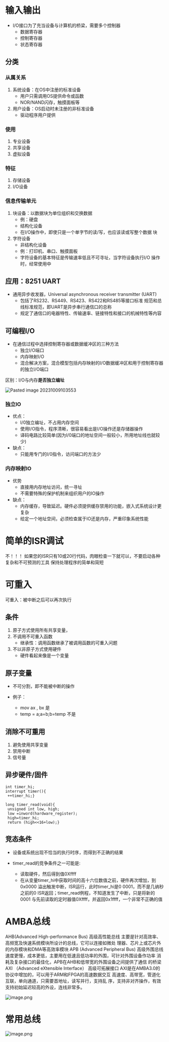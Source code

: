 # 输入输出

- I/O接口为了充当设备与计算机的桥梁，需要多个控制器
	- 数据寄存器
	- 控制寄存器
	- 状态寄存器

## 分类

### 从属关系

1. 系统设备：在OS中注册的标准设备
	- 用户只需调用OS提供命令或函数
	- NOR/NAND闪存，触摸面板等
2. 用户设备：OS启动时未注册的非标准设备
	- 驱动程序用户提供

### 使用

1. 专业设备
2. 共享设备
3. 虚拟设备

### 特征

1. 存储设备
2. I/O设备

### 信息传输单元

1. 块设备：以数据块为单位组织和交换数据
	- 例：硬盘
	- 结构化设备
	- 在I/O操作中，即使只是一个单字节的读/写，也应该读或写整个数据 块
2. 字符设备
	- 非结构化设备
	- 例：打印机、串口、触摸面板
	- 字符设备的基本特征是传输速率低且不可寻址，当字符设备执行I/O 操作时，经常使用中

## 应用：8251 UART

- 通用异步收发器，Universal asynchronous receiver transmitter (UART)
	- 包括了RS232、RS449、RS423、RS422和RS485等接口标准 规范和总线标准规范，即UART是异步串行通信口的总称
	- 规定了通信口的电器特性、传输速率、链接特性和接口的机械特性等内容

## 可编程I/O

- 在通信过程中选择控制寄存器或数据缓冲区的三种方法
	- 独立I/O端口
	- 内存映射I/O
	- 混合解决方案，混合模型包括内存映射的I/O数据缓冲区和用于控制寄存器的独立I/O端口

区别：I/O与内存**是否独立编址**

![Pasted image 20231009103553](https://chillcharlie-img.oss-cn-hangzhou.aliyuncs.com/image%2F2023%2F10%2F09%2Fec645404d43f497e6f176362a8f6027d_Pasted%20image%2020231009103553.png)

### 独立IO

- 优点：
	- I/0独立编址，不占用内存空间
	- 使用I/O指令，程序清晰，很容易看出是I/O操作还是存储器操作
	- 译码电路比较简单(因为I/0端口的地址空间一般较小，所用地址线也就较少)
- 缺点：
	- 只能用专门的I/0指令，访问端口的方法少


### 内存映射IO

- 优势
	- 直接用内存地址访问，统一寻址
	- 不需要特殊的保护机制来组织用户的IO操作
- 缺点：
	- 内存缓存，导致延迟。硬件必须提供缓存禁用的功能，嵌入式系统设计更复杂
	- 给定一个地址空间，必须检查属于IO还是内存，严重印象系统性能


# 简单的ISR调试

不！！！
如果您的ISR只有10或20行代码，肉眼检查一下就可以，不要启动各种复杂和不可预测的工具
保持处理程序的简单和简短

# 可重入

可重入：被中断之后可以再次执行

## 条件

1. 原子方式使用所有共享变量，
2. 不调用不可重入函数
	- 继承性：调用函数继承了被调用函数的可重入问题
3. 不以非原子方式使用硬件
	- 硬件看起来像是一个变量

## 原子变量

- 不可分割，即不能被中断的操作

- 例子：
	- mov ax , bx 是
	- temp = a;a=b;b=temp 不是

## 消除不可重用

1. 避免使用共享变量
2. 禁用中断
3. 信号量

## 异步硬件/固件

```
int timer_hi;
interrupt timer(){
 ++timer_hi;}
 
long timer_read(void){
 unsigned int low, high;
 low =inword(hardware_register);
 high=timer_hi;
 return (high<<16+low);}
```

## 竞态条件

- 设备或系统出现不恰当的执行时序，而得到不正确的结果

- timer_read的竞争条件之一可能是:
	- 读取硬件，然后得到值0Xffff
	- 在从变量timer_hi中获取时间的高十六位数值之前，硬件再次增加，到0x0000
溢出触发中断，ISR运行，此时timer_hi是0
0001，而不是几纳秒之前的0
ISR返回；timer_read例程，不知道发生了中断，只是将新的0001
与先前读取的定时器值0Xffff，并返回0x1ffff，一个非常不正确的值

# AMBA总线

AHB(Advanced High-performance Bus) 高级高性能总线
主要是针对高效率、高频宽及快速系统模块所设计的总线，它可以连接如微处
理器、芯片上或芯片外的内存模块和DMA等高效率模块
APB (Advanced Peripheral Bus) 高级外围总线
速度更慢，成本更低，主要用在低速且低功率的外围，可针对外围设备作功率
消耗及复杂接口的最佳化，APB在AHB和低带宽的外围设备之间提供了通信
的桥梁
AXI （Advanced eXtensible Interface） 高级可拓展接口
AXI是在AMBA3.0的协议中增加的，可以用于ARM和FPGA的高速数据交互
高速度、高带宽，管道化互联，单向通道，只需要首地址，读写并行，支持乱
序，支持非对齐操作，有效支持初始延迟较高的外设，连线非常多。

![image.png](https://chillcharlie-img.oss-cn-hangzhou.aliyuncs.com/image%2F2023%2F10%2F16%2F1bf19e2f4659f6ee8d7d248b55c57b9d_20231016105637.png)



# 常用总线

![image.png](https://chillcharlie-img.oss-cn-hangzhou.aliyuncs.com/image%2F2023%2F10%2F16%2F64ebf530f7ce654a1bbbb89d6118ba54_20231016105851.png)
